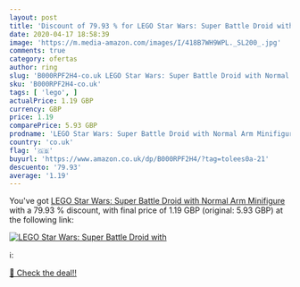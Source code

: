 ```yaml
---
layout: post
title: 'Discount of 79.93 % for LEGO Star Wars: Super Battle Droid with '
date: 2020-04-17 18:58:39
image: 'https://m.media-amazon.com/images/I/418B7WH9WPL._SL200_.jpg'
comments: true
category: ofertas
author: ring
slug: 'B000RPF2H4-co.uk LEGO Star Wars: Super Battle Droid with Normal Arm...'
sku: 'B000RPF2H4-co.uk'
tags: [ 'lego', ]
actualPrice: 1.19 GBP
currency: GBP
price: 1.19
comparePrice: 5.93 GBP
prodname: 'LEGO Star Wars: Super Battle Droid with Normal Arm Minifigure'
country: 'co.uk'
flag: '🇬🇧'
buyurl: 'https://www.amazon.co.uk/dp/B000RPF2H4/?tag=tolees0a-21'
descuento: '79.93'
average: '1.19'
---
```


You've got [LEGO Star Wars: Super Battle Droid with Normal Arm Minifigure](https://www.amazon.co.uk/dp/B000RPF2H4/?tag=tolees0a-21) with a  79.93 % discount, with final price of 1.19 GBP (original: 5.93 GBP) at the following link:

[![LEGO Star Wars: Super Battle Droid with ](https://m.media-amazon.com/images/I/418B7WH9WPL._SL200_.jpg)](https://www.amazon.co.uk/dp/B000RPF2H4/?tag=tolees0a-21)

ℹ️:


[🛒 Check the deal!!](https://www.amazon.co.uk/dp/B000RPF2H4/?tag=tolees0a-21)
